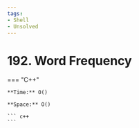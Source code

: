 ```yaml
---
tags:
- Shell
- Unsolved
---
```



# 192. Word Frequency

=== "C++"

    **Time:** O()

    **Space:** O()

    ``` c++
    ```